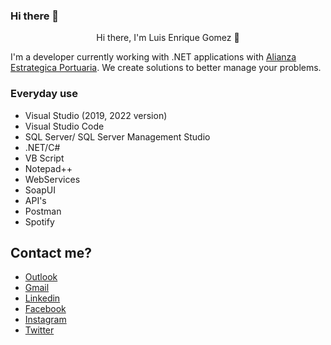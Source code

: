 ### Hi there 👋

<!--
**louhenry/louhenry** is a ✨ _special_ ✨ repository because its `README.md` (this file) appears on your GitHub profile.

Here are some ideas to get you started:

- 🔭 I’m currently working on ...
- 🌱 I’m currently learning ...
- 👯 I’m looking to collaborate on ...
- 🤔 I’m looking for help with ...
- 💬 Ask me about ...
- 📫 How to reach me: ...
- 😄 Pronouns: ...
- ⚡ Fun fact: ...
-->

<p align="center">
    Hi there, I'm Luis Enrique Gomez 👋
</p>

I'm a developer currently working with .NET applications with [Alianza Estrategica Portuaria](https://www.alianza.com.mx). We create solutions to better manage your problems.

### Everyday use

* Visual Studio (2019, 2022 version)
* Visual Studio Code
* SQL Server/ SQL Server Management Studio
* .NET/C#
* VB Script
* Notepad++
* WebServices
* SoapUI
* API's
* Postman
* Spotify

## Contact me?

* [Outlook](mailto:louhenry@outlook.com)
* [Gmail](mailto:louhenry@gmail.com)
* [Linkedin](https://www.linkedin.com/in/quiquedrilo/)
* [Facebook](https://www.facebook.com/quiquedrilo)
* [Instagram](https://www.instagram.com/quiquedrilo)
* [Twitter](https://www.twitter.com/quiquedrilo)
